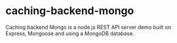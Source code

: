 # caching-backend-mongo

Caching backend Mongo is a node.js REST API server demo built on Express, Mongoose and using a MongoDB database.
